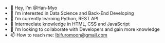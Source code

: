 - 👋 Hey, I’m @Han-Myo
- 👀 I’m interested in Data Science and Back-End Developing
- 🌱 I’m currently learning Python, REST API
- 🧪 Intermediate knowledge in HTML, CSS and JavaScript
- 💞️ I’m looking to collaborate with Developers and gain more knowledge
- 📫 How to reach me: Ibifuromoon@gmail.com


